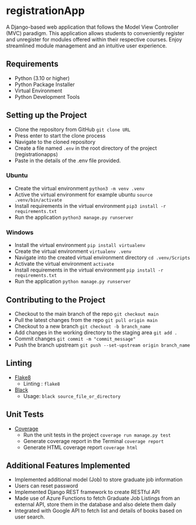 # registrationApp

A Django-based web application that follows the Model View Controller (MVC) paradigm. This application allows students to conveniently register and unregister for modules offered within their respective courses. Enjoy streamlined module management and an intuitive user experience.

## Requirements

- Python (3.10 or higher)
- Python Package Installer
- Virtual Environment
- Python Development Tools

## Setting up the Project

- Clone the repository from GitHub `git clone URL`
- Press enter to start the clone process
- Navigate to the cloned repository
- Create a file named `.env` in the root directory of the project (registrationapps)
- Paste in the details of the .env file provided.

### Ubuntu

- Create the virtual environment `python3 -m venv .venv`
- Active the virtual environment for example ubuntu `source .venv/bin/activate`
- Install requirements in the virtual environment `pip3 install -r requirements.txt`
- Run the application `python3 manage.py runserver`

### Windows

- Install the virtual environment `pip install virtualenv`
- Create the virtual environment `virtualenv .venv`
- Navigate into the created virtual environment directory `cd .venv/Scripts`
- Activate the virtual environment `activate`
- Install requirements in the virtual environment `pip install -r requirements.txt`
- Run the application `python manage.py runserver`

## Contributing to the Project

- Checkout to the main branch of the repo `git checkout main`
- Pull the latest changes from the repo `git pull origin main`
- Checkout to a new branch `git checkout -b branch_name`
- Add changes in the working directory to the staging area `git add .`
- Commit changes `git commit -m "commit_message"`
- Push the branch upstream `git push --set-upstream origin branch_name`

## Linting

- [Flake8](https://pypi.org/project/flake8/)
  - Linting : `flake8`
- [Black](https://pypi.org/project/black/)
  - Usage: `black source_file_or_directory`

## Unit Tests

- [Coverage](https://coverage.readthedocs.io/en/7.2.7/)
  - Run the unit tests in the project `coverage run manage.py test`
  - Generate coverage report in the Terminal `coverage report`
  - Generate HTML coverage report `coverage html`
## Additional Features Implemented
- Implemented additional model (Job) to store graduate job information
- Users can reset password 
- Implemented Django REST framework to create RESTful API
- Made use of Azure Functions to fetch Graduate Job Listings from an external API, store them in the database and also delete them daily
- Integrated with Google API to fetch list and details of books based on user search.
